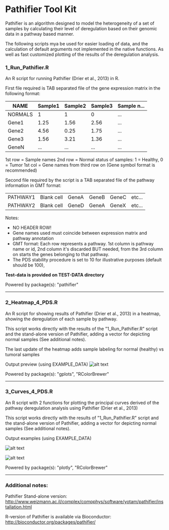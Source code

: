 # Pathifier Tool Kit

Pathifier is an algorithm designed to model the heterogeneity of a set of 
samples by calculating their level of deregulation based on their genomic 
data in a pathway based manner. 

The following scripts mya be used for easier loading of data, and the 
calculation of default arguments not implemented in the native functions. As 
well as fast customized plotting of the results of the deregulation analysis.

### 1_Run_Pathifier.R

An R script for running Pathifier (Drier et al., 2013) in R.

First file required is TAB separated file of the gene expression matrix in the
following format:

|NAME|Sample1|Sample2|Sample3|Sample n...|
|---|---|---|---|---|
|NORMALS|1|1|0|...|
|Gene1|1.25|1.56|2.56|...|
|Gene2|4.56|0.25|1.75|...|
|Gene3|1.56|3.21|1.36|...|
|GeneN|...|...|...|...|

1st row = Sample names
2nd row = Normal status of samples: 1 = Healthy, 0 = Tumor
1st col = Gene names from third row on (Gene symbol format is recommended)

Second file required by the script is a TAB separated file of the pathway
information in GMT format:

|||||||
|---|---|---|---|---|---|
|PATHWAY1|Blank cell|GeneA|GeneB|GeneC|etc...|
|PATHWAY2|Blank cell|GeneD|GeneA|GeneX|etc...|

Notes:
+ NO HEADER ROW!
+ Gene names used must coincide between expression matrix and pathway annotation
+ GMT format: Each row represents a pathway. 1st column is pathway name or id, 
2nd column it's discarded BUT needed, from the 3rd column on starts the genes 
belonging to that pathway.
+ The PDS stability procedure is set to 10 for illustrative purposes (default should be 100), 

**Test-data is provided on TEST-DATA directory**

Powered by package(s): "pathifier"

---
### 2_Heatmap_4_PDS.R

An R script for showing results of Pathifier (Drier et al., 2013)
in a heatmap, showing the deregulation of each sample by pathway.

This script works directly with the results of the "1_Run_Pathifier.R" script 
and the stand-alone version of Pathifier, adding a vector for depicting
normal samples (See additional notes).

The last update of the heatmap adds sample labeling for normal (healthy) vs 
tumoral samples

Output preview (using EXAMPLE_DATA)
![alt text][heatmap]

Powered by package(s): "gplots", "RColorBrewer"

---
### 3_Curves_4_PDS.R

An R script with 2 functions for plotting the principal curves derived of the 
pathway deregulation analysis using Pathifier (Drier et al., 2013)

This script works directly with the results of "1_Run_Pathifier.R" script and
the stand-alone version of Pathifier, adding a vector for depicting normal 
samples (See additional notes).

Output examples (using EXAMPLE_DATA)

![alt text][princurve]

![alt text][princurvedata]

Powered by package(s): "plotly", "RColorBrewer"

---
### Additional notes:
Pathifier Stand-alone version: http://www.weizmann.ac.il/complex/compphys/software/yotam/pathifier/installation.html

R-version of Pathifier is available via Bioconductor:
http://bioconductor.org/packages/pathifier/

[heatmap]: https://raw.githubusercontent.com/AngelCampos/Pathifier-Tool-Kit/master/heatmap.png "PDS Heatmap"
[princurve]: https://raw.githubusercontent.com/AngelCampos/Pathifier-Tool-Kit/master/PathwayCurve.png "Principal Curve of an example pathway"
[princurvedata]: https://raw.githubusercontent.com/AngelCampos/Pathifier-Tool-Kit/master/PathwayCurveData.png "Principal curve and data points of an example pathway"
